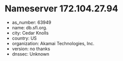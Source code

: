 # Nameserver 172.104.27.94

* as_number: 63949
* name: db.sfi.org.
* city: Cedar Knolls
* country: US
* organization: Akamai Technologies, Inc.
* version: no thanks
* dnssec: Unknown
